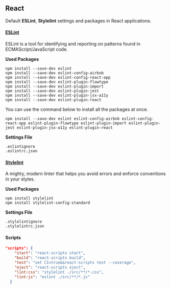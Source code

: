 ## React
Default **ESLint**, **Stylelint** settings and packages in React applications.

#### [ESLint](https://github.com/eslint/eslint "ESLint")
ESLint is a tool for identifying and reporting on patterns found in ECMAScript/JavaScript code.

**Used Packages**
```
npm install --save-dev eslint
npm install --save-dev eslint-config-airbnb
npm install --save-dev eslint-config-react-app
npm install --save-dev eslint-plugin-flowtype
npm install --save-dev eslint-plugin-import
npm install --save-dev eslint-plugin-jest
npm install --save-dev eslint-plugin-jsx-a11y
npm install --save-dev eslint-plugin-react
```

You can use the command below to install all the packages at once.

```
npm install --save-dev eslint eslint-config-airbnb eslint-config-react-app eslint-plugin-flowtype eslint-plugin-import eslint-plugin-jest eslint-plugin-jsx-a11y eslint-plugin-react
```
**Settings File**
```
.eslintignore
.eslintrc.json
```

#### [Stylelint](https://github.com/stylelint/stylelint "Stylelint")

A mighty, modern linter that helps you avoid errors and enforce conventions in your styles.

**Used Packages**
```
npm install stylelint
npm install stylelint-config-standard
```

**Settings File**
```
.stylelintignore
.stylelintrc.json
```

#### Scripts
```json
"scripts": {
    "start": "react-scripts start",
    "build": "react-scripts build",
    "test": "set CI=true&&react-scripts test --coverage",
    "eject": "react-scripts eject",
    "lint:css": "stylelint ./src/**/*.css",
    "lint:js": "eslint ./src/**/*.js"
  }
```